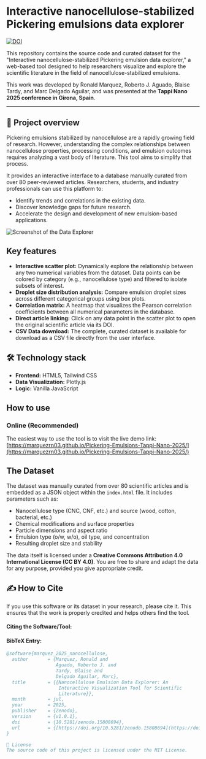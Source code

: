# Interactive nanocellulose-stabilized Pickering emulsions data explorer

[![DOI](https://zenodo.org/badge/DOI/10.5281/zenodo.15808694.svg)](https://doi.org/10.5281/zenodo.15808694)

This repository contains the source code and curated dataset for the "Interactive nanocellulose-stabilized Pickering emulsion data explorer," a web-based tool designed to help researchers visualize and explore the scientific literature in the field of nanocellulose-stabilized emulsions.

This work was developed by Ronald Marquez, Roberto J. Aguado, Blaise Tardy, and Marc Delgado Aguilar, and was presented at the **Tappi Nano 2025 conference in Girona, Spain**.

---

## 📖 Project overview

Pickering emulsions stabilized by nanocellulose are a rapidly growing field of research. However, understanding the complex relationships between nanocellulose properties, processing conditions, and emulsion outcomes requires analyzing a vast body of literature. This tool aims to simplify that process.

It provides an interactive interface to a database manually curated from over 80 peer-reviewed articles. Researchers, students, and industry professionals can use this platform to:
* Identify trends and correlations in the existing data.
* Discover knowledge gaps for future research.
* Accelerate the design and development of new emulsion-based applications.

![Screenshot of the Data Explorer](https://i.imgur.com/zKVBN0r.png)

## Key features

* **Interactive scatter plot:** Dynamically explore the relationship between any two numerical variables from the dataset. Data points can be colored by category (e.g., nanocellulose type) and filtered to isolate subsets of interest.
* **Droplet size distribution analysis:** Compare emulsion droplet sizes across different categorical groups using box plots.
* **Correlation matrix:** A heatmap that visualizes the Pearson correlation coefficients between all numerical parameters in the database.
* **Direct article linking:** Click on any data point in the scatter plot to open the original scientific article via its DOI.
* **CSV Data download:** The complete, curated dataset is available for download as a CSV file directly from the user interface.

## 🛠️ Technology stack

* **Frontend:** HTML5, Tailwind CSS
* **Data Visualization:** Plotly.js
* **Logic:** Vanilla JavaScript

## How to use

### Online (Recommended)
The easiest way to use the tool is to visit the live demo link: [https://marquezrn03.github.io/Pickering-Emulsions-Tappi-Nano-2025/](https://marquezrn03.github.io/Pickering-Emulsions-Tappi-Nano-2025/)

## The Dataset

The dataset was manually curated from over 80 scientific articles and is embedded as a JSON object within the `index.html` file. It includes parameters such as:
* Nanocellulose type (CNC, CNF, etc.) and source (wood, cotton, bacterial, etc.)
* Chemical modifications and surface properties
* Particle dimensions and aspect ratio
* Emulsion type (o/w, w/o), oil type, and concentration
* Resulting droplet size and stability

The data itself is licensed under a **Creative Commons Attribution 4.0 International License (CC BY 4.0)**. You are free to share and adapt the data for any purpose, provided you give appropriate credit.

## ✍️ How to Cite

If you use this software or its dataset in your research, please cite it. This ensures that the work is properly credited and helps others find the tool.

#### Citing the Software/Tool:

#### BibTeX Entry:
```bibtex
@software{marquez_2025_nanocellulose,
  author       = {Marquez, Ronald and
                  Aguado, Roberto J. and
                  Tardy, Blaise and
                  Delgado Aguilar, Marc},
  title        = {{Nanocellulose Emulsion Data Explorer: An 
                   Interactive Visualization Tool for Scientific
                   Literature}},
  month        = jul,
  year         = 2025,
  publisher    = {Zenodo},
  version      = {v1.0.1},
  doi          = {10.5281/zenodo.15808694},
  url          = {[https://doi.org/10.5281/zenodo.15808694](https://doi.org/10.5281/zenodo.15808694)}
}

📜 License
The source code of this project is licensed under the MIT License.
